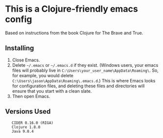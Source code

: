 # This is a Clojure-friendly emacs config
Based on instructions from the book Clojure for The Brave and True.
## Installing
1. Close Emacs.
2. Delete `~/.emacs` or `~/.emacs.d` if they exist. (Windows users, your
   emacs files will probably live in
   `C:\Users\your_user_name\AppData\Roaming\`. So, for example, you
   would delete `C:\Users\jason\AppData\Roaming\.emacs.d`.) This is
   where Emacs looks for configuration files, and deleting these files
   and directories will ensure that you start with a clean slate.
3. Then open Emacs.
## Versions Used

```
   CIDER 0.16.0 (RIGA)
   Clojure 1.8.0
   Java 9.0.4
```
   

